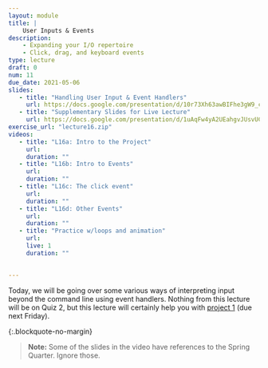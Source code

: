 ```yaml
---
layout: module
title: | 
    User Inputs & Events
description:
    - Expanding your I/O repertoire
    - Click, drag, and keyboard events
type: lecture
draft: 0
num: 11
due_date: 2021-05-06
slides: 
   - title: "Handling User Input & Event Handlers"
     url: https://docs.google.com/presentation/d/10r73Xh63awBIFhe3gW9_csOFTpUu2ZS_9OhNw1Th0uU/edit?usp=sharing
   - title: "Supplementary Slides for Live Lecture"
     url: https://docs.google.com/presentation/d/1uAqFw4yA2UEahgvJUsvUCuiRlIVgZOqGsodwya1xZyg/edit?usp=sharing
exercise_url: "lecture16.zip"
videos:
   - title: "L16a: Intro to the Project"
     url: 
     duration: ""
   - title: "L16b: Intro to Events"
     url: 
     duration: ""
   - title: "L16c: The click event"
     url: 
     duration: ""
   - title: "L16d: Other Events"
     url: 
     duration: ""
   - title: "Practice w/loops and animation"
     url: 
     live: 1
     duration: ""

     
---
```


Today, we will be going over some various ways of interpreting input beyond the command line using event handlers. Nothing from this lecture will be on Quiz 2, but this lecture will certainly help you with [project 1](../assignments/p1) (due next Friday).

{:.blockquote-no-margin}
> **Note:** Some of the slides in the video have references to the Spring Quarter. Ignore those.   